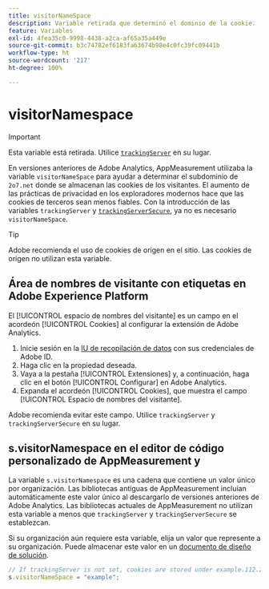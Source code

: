 ```yaml
---
title: visitorNameSpace
description: Variable retirada que determinó el dominio de la cookie.
feature: Variables
exl-id: 4fea35c0-9998-4438-a2ca-af65a35a449e
source-git-commit: b3c74782ef6183fa63674b98e4c0fc39fc09441b
workflow-type: ht
source-wordcount: '217'
ht-degree: 100%

---
```


# visitorNamespace

>[!IMPORTANT]
>
>Esta variable está retirada. Utilice [`trackingServer`](trackingserver.md) en su lugar.

En versiones anteriores de Adobe Analytics, AppMeasurement utilizaba la variable `visitorNameSpace` para ayudar a determinar el subdominio de `2o7.net` donde se almacenan las cookies de los visitantes. El aumento de las prácticas de privacidad en los exploradores modernos hace que las cookies de terceros sean menos fiables. Con la introducción de las variables `trackingServer` y [`trackingServerSecure`](trackingserversecure.md), ya no es necesario `visitorNameSpace`.

>[!TIP]
>
>Adobe recomienda el uso de cookies de origen en el sitio. Las cookies de origen no utilizan esta variable.

## Área de nombres de visitante con etiquetas en Adobe Experience Platform

El [!UICONTROL espacio de nombres del visitante] es un campo en el acordeón [!UICONTROL Cookies] al configurar la extensión de Adobe Analytics.

1. Inicie sesión en la [IU de recopilación de datos](https://experience.adobe.com/data-collection) con sus credenciales de Adobe ID.
2. Haga clic en la propiedad deseada.
3. Vaya a la pestaña [!UICONTROL Extensiones] y, a continuación, haga clic en el botón [!UICONTROL Configurar] en Adobe Analytics.
4. Expanda el acordeón [!UICONTROL Cookies], que muestra el campo [!UICONTROL Espacio de nombres del visitante].

Adobe recomienda evitar este campo. Utilice `trackingServer` y `trackingServerSecure` en su lugar.

## s.visitorNamespace en el editor de código personalizado de AppMeasurement y 

La variable `s.visitorNamespace` es una cadena que contiene un valor único por organización. Las bibliotecas antiguas de AppMeasurement incluían automáticamente este valor único al descargarlo de versiones anteriores de Adobe Analytics. Las bibliotecas actuales de AppMeasurement no utilizan esta variable a menos que `trackingServer` y `trackingServerSecure` se establezcan.

Si su organización aún requiere esta variable, elija un valor que represente a su organización. Puede almacenar este valor en un [documento de diseño de solución](../../prepare/solution-design.md).

```js
// If trackingServer is not set, cookies are stored under example.112.2o7.net
s.visitorNameSpace = "example";
```
